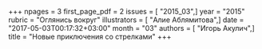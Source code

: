 +++
npages = 3
first_page_pdf = 2
issues = [ "2015_03",]
year = "2015"
rubric = "Оглянись вокруг"
illustrators = [ "Алие Аблямитова",]
date = "2017-05-03T00:17:32+03:00"
month = "03"
authors = [ "Игорь Акулич",]
title = "Новые приключения со стрелками"
+++
